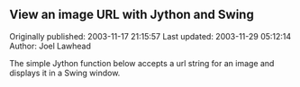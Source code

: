 ## View an image URL with Jython and Swing 
Originally published: 2003-11-17 21:15:57 
Last updated: 2003-11-29 05:12:14 
Author: Joel Lawhead 
 
The simple Jython function below accepts a url string for an image and displays it in a Swing window.